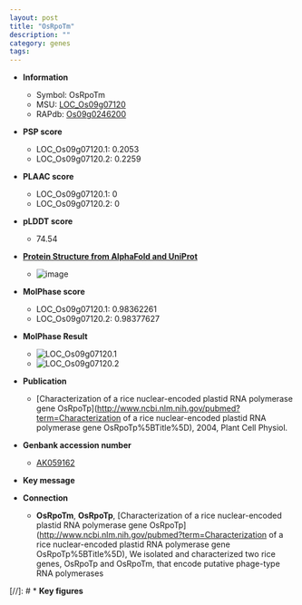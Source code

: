 ```yaml
---
layout: post
title: "OsRpoTm"
description: ""
category: genes
tags: 
---
```


* **Information**  
    + Symbol: OsRpoTm  
    + MSU: [LOC_Os09g07120](http://rice.plantbiology.msu.edu/cgi-bin/ORF_infopage.cgi?orf=LOC_Os09g07120)  
    + RAPdb: [Os09g0246200](http://rapdb.dna.affrc.go.jp/viewer/gbrowse_details/irgsp1?name=Os09g0246200)  

* **PSP score**  
    + LOC_Os09g07120.1: 0.2053 
    + LOC_Os09g07120.2: 0.2259 

* **PLAAC score**  
    + LOC_Os09g07120.1: 0 
    + LOC_Os09g07120.2: 0 

* **pLDDT score**
    + 74.54

* **[Protein Structure from AlphaFold and UniProt](https://www.uniprot.org/uniprotkb/Q0J392/entry#structure)**
    + ![image](https://ricepsp.github.io/images/Q0/AF-Q0J392-F1.png)

* **MolPhase score**
    + LOC_Os09g07120.1: 0.98362261
    + LOC_Os09g07120.2: 0.98377627

* **MolPhase Result**
    + ![LOC_Os09g07120.1](https://304243504.github.io/Pictures/LOC_Os09g/LOC_Os09g07120.1.png)
    + ![LOC_Os09g07120.2](https://304243504.github.io/Pictures/LOC_Os09g/LOC_Os09g07120.2.png)

* **Publication**  
    + [Characterization of a rice nuclear-encoded plastid RNA polymerase gene OsRpoTp](http://www.ncbi.nlm.nih.gov/pubmed?term=Characterization of a rice nuclear-encoded plastid RNA polymerase gene OsRpoTp%5BTitle%5D), 2004, Plant Cell Physiol.

* **Genbank accession number**  
    + [AK059162](http://www.ncbi.nlm.nih.gov/nuccore/AK059162)

* **Key message**  

* **Connection**  
    + __OsRpoTm__, __OsRpoTp__, [Characterization of a rice nuclear-encoded plastid RNA polymerase gene OsRpoTp](http://www.ncbi.nlm.nih.gov/pubmed?term=Characterization of a rice nuclear-encoded plastid RNA polymerase gene OsRpoTp%5BTitle%5D), We isolated and characterized two rice genes, OsRpoTp and OsRpoTm, that encode putative phage-type RNA polymerases

[//]: # * **Key figures**  


